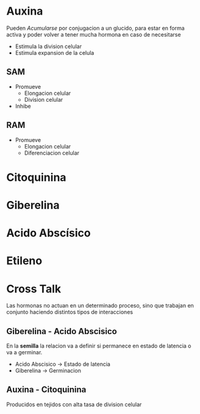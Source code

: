 # Auxina
Pueden *Acumularse* por conjugacion a un glucido, para estar en forma activa y poder volver a tener mucha hormona en caso de necesitarse
- Estimula la division celular
- Estimula expansion de la celula

## SAM
- Promueve
	- Elongacion celular
	- Division celular
- Inhibe

## RAM
- Promueve
	- Elongacion celular
	- Diferenciacion celular
# Citoquinina

# Giberelina

# Acido Abscísico

# Etileno

# Cross Talk
Las hormonas no actuan en un determinado proceso, sino que trabajan en conjunto haciendo distintos tipos de interacciones

## Giberelina - Acido Abscisico

En la **semilla** la relacion va a definir si permanece en estado de latencia o va a germinar.
- Acido Abscisico → Estado de latencia
- Giberelina → Germinacion

## Auxina - Citoquinina

Producidos en tejidos con alta tasa de division celular
